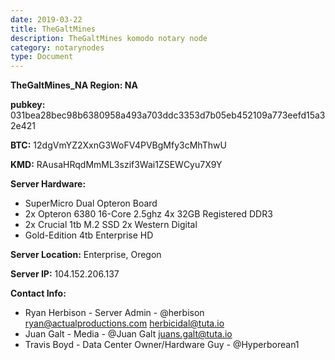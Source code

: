 ```yaml
---
date: 2019-03-22
title: TheGaltMines
description: TheGaltMines komodo notary node
category: notarynodes
type: Document
---
```

**TheGaltMines_NA
Region: NA**

**pubkey:** 031bea28bec98b6380958a493a703ddc3353d7b05eb452109a773eefd15a32e421

**BTC:** 12dgVmYZ2XxnG3WoFV4PVBgMfy3cMhThwU

**KMD:** RAusaHRqdMmML3szif3Wai1ZSEWCyu7X9Y

**Server Hardware:**
 - SuperMicro Dual Opteron Board 
 - 2x Opteron 6380 16-Core 2.5ghz 4x 32GB  Registered DDR3 
 - 2x Crucial 1tb M.2 SSD 2x Western Digital
 - Gold-Edition 4tb Enterprise HD

**Server Location:** Enterprise, Oregon

**Server IP:** 104.152.206.137

**Contact Info:** 
 - Ryan Herbison - Server Admin - @herbison  ryan@actualproductions.com  herbicidal@tuta.io 
 - Juan Galt - Media - @Juan Galt 	juans.galt@tuta.io	 
 - Travis Boyd - Data Center Owner/Hardware Guy -   @Hyperborean1
